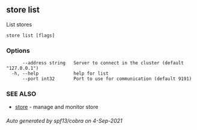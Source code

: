 ## store list

List stores

```
store list [flags]
```

### Options

```
      --address string   Server to connect in the cluster (default "127.0.0.1")
  -h, --help             help for list
      --port int32       Port to use for communication (default 9191)
```

### SEE ALSO

* [store](store.md)	 - manage and monitor store

###### Auto generated by spf13/cobra on 4-Sep-2021
